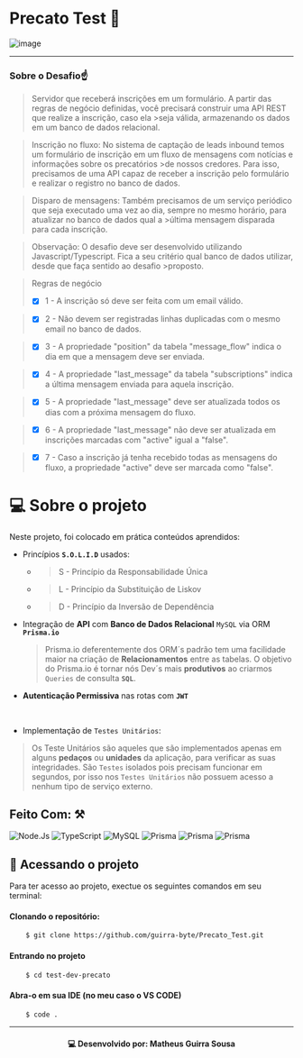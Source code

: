 # Precato Test 💎

![image](https://user-images.githubusercontent.com/77081114/172949635-7835c6f0-69d6-46fb-9481-d495faba86a2.png)

<hr>


### Sobre o Desafio☝
> Servidor que receberá inscrições em um formulário. A partir das regras de negócio definidas, você precisará construir uma API REST que realize a inscrição, caso ela >seja válida, armazenando os dados em um banco de dados relacional.

>Inscrição no fluxo: No sistema de captação de leads inbound temos um formulário de inscrição em um fluxo de mensagens com notícias e informações sobre os precatórios >de nossos credores. Para isso, precisamos de uma API capaz de receber a inscrição pelo formulário e realizar o registro no banco de dados.

>Disparo de mensagens: Também precisamos de um serviço periódico que seja executado uma vez ao dia, sempre no mesmo horário, para atualizar no banco de dados qual a >última mensagem disparada para cada inscrição.

>Observação: O desafio deve ser desenvolvido utilizando Javascript/Typescript. Fica a seu critério qual banco de dados utilizar, desde que faça sentido ao desafio >proposto.

>Regras de negócio
> - [x] 1 - A inscrição só deve ser feita com um email válido.

> - [x] 2 - Não devem ser registradas linhas duplicadas com o mesmo email no banco de dados.

> - [x] 3 - A propriedade "position" da tabela "message_flow" indica o dia em que a mensagem deve ser enviada.

> - [x] 4 - A propriedade "last_message" da tabela "subscriptions" indica a última mensagem enviada para aquela inscrição.

> - [x] 5 - A propriedade "last_message" deve ser atualizada todos os dias com a próxima mensagem do fluxo.

> - [x] 6 - A propriedade "last_message" não deve ser atualizada em inscrições marcadas com "active" igual a "false".

> - [x] 7 - Caso a inscrição já tenha recebido todas as mensagens do fluxo, a propriedade "active" deve ser marcada como "false".

# 💻 Sobre o projeto

Neste projeto, foi colocado em prática conteúdos aprendidos:

- Princípios **`S.O.L.I.D`** usados:

  -   > S - Princípio da Responsabilidade Única
  -   > L - Princípio da Substituição de Liskov
  -   > D - Princípio da Inversão de Dependência
 
- Integração de **API** com **Banco de Dados Relacional** `MySQL` via ORM **`Prisma.io`**
  > Prisma.io deferentemente dos ORM´s padrão tem uma facilidade maior na criação de **Relacionamentos** entre as tabelas. O objetivo do Prisma.io é tornar nós Dev´s mais **produtivos** ao criarmos `Queries` de consulta **`SQL`**.
- **Autenticação Permissiva** nas rotas com **`JWT`**
<br>

- Implementação de `Testes Unitários`: 
 > Os Teste Unitários são aqueles que são implementados apenas em alguns **pedaços** ou **unidades** da aplicação, para verificar as suas integridades.
 >São `Testes` isolados pois precisam funcionar em segundos, por isso nos `Testes Unitários` não possuem acesso a nenhum tipo de serviço externo.


## Feito Com: ⚒
![Node.Js](https://img.shields.io/badge/Node.js-52b788?style=for-the-badge&logo=node.js&logoColor=white)
![TypeScript](https://img.shields.io/badge/TypeScript-00b4d8?style=for-the-badge&logo=typescript&logoColor=white)
![MySQL](https://img.shields.io/badge/MySQL-316192?style=for-the-badge&logo=mysql&logoColor=white)
![Prisma](https://img.shields.io/badge/Prisma-0a9396?style=for-the-badge&logo=prisma&logoColor=white)
![Prisma](https://img.shields.io/badge/Jest-ef5e1b?style=for-the-badge&logo=jest&logoColor=white)
![Prisma](https://img.shields.io/badge/Swagger-4be000?style=for-the-badge&logo=swagger&logoColor=white)


## 📂  Acessando o projeto

Para ter acesso ao projeto, exectue os seguintes comandos em seu terminal:


#### Clonando o repositório:

```bash
    $ git clone https://github.com/guirra-byte/Precato_Test.git
```

#### Entrando no projeto

```bash
    $ cd test-dev-precato
```

#### Abra-o em sua IDE (no meu caso o VS CODE)

```bash
    $ code .
```

<hr>


<h4 align="center">
    💻   Desenvolvido por: Matheus Guirra Sousa
</h4>
